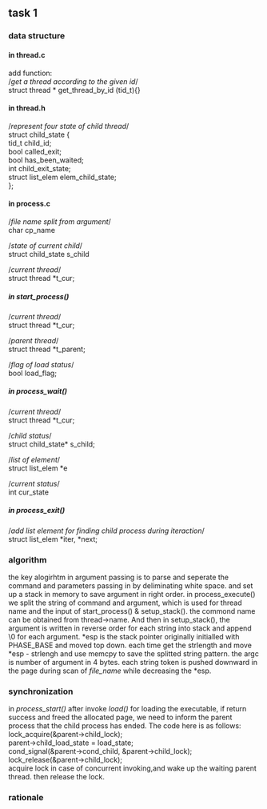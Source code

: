 ## task 1

### data structure

#### in thread.c  

add function:  
/*get a thread according to the given id*/  
struct thread * get_thread_by_id (tid_t){}  

#### in thread.h  

/*represent four state of child thread*/  
struct child_state {  
    tid_t child_id;  
    bool called_exit;  
    bool has_been_waited;  
    int child_exit_state;  
    struct list_elem elem_child_state;    
};  


#### in process.c  
/*file name split from argument*/  
char cp_name  

/*state of current child*/  
struct child_state s_child  

/*current thread*/  
struct thread *t_cur;  

##### in start_process()  
/*current thread*/  
struct thread *t_cur;  

/*parent thread*/  
struct thread *t_parent;  

/*flag of load status*/  
bool load_flag;  

##### in process_wait()  
/*current thread*/  
struct thread *t_cur;  

/*child status*/  
struct child_state* s_child;  

/*list of element*/   
struct list_elem *e  

/*current status*/  
int cur_state   

##### in process_exit()  
/*add list element for finding child process during iteraction*/  
struct list_elem *iter, *next;  

### algorithm
the key alogirhtm in argument passing is to parse and seperate the command and parameters passing in by deliminating white space. and set up a stack in memory to save argument in right order. in process_execute() we split the string of command and argument, which is used for thread name and the input of start_process() & setup_stack(). the commond name can be obtained from thread->name. And then in setup_stack(), the argument is written in reverse order for each string into stack and append  \0 for each argument. \*esp is the stack pointer originally initialled with PHASE_BASE and moved top down. each time get the strlength and move \*esp - strlengh and use memcpy to save the splitted string pattern. the argc is number of argument in 4 bytes. each string token is pushed downward in the page during scan of *file_name* while decreasing the \*esp.   

### synchronization

in *process_start()* after invoke *load()* for loading the executable, if return success and freed the allocated page, we need to inform the parent process that the child process has ended. The code here is as follows:   
 lock_acquire(&parent->child_lock);   
parent->child_load_state = load_state;   
cond_signal(&parent->cond_child, &parent->child_lock);   
lock_release(&parent->child_lock);   
acquire lock in case of concurrent invoking,and wake up the waiting parent thread. then release the lock.  

### rationale

